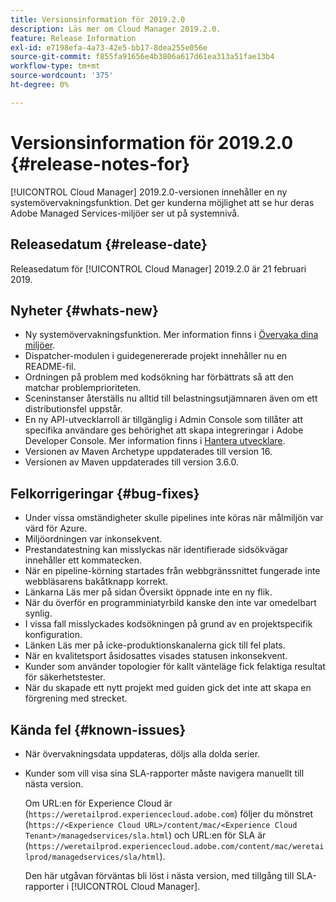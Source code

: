 ```yaml
---
title: Versionsinformation för 2019.2.0
description: Läs mer om Cloud Manager 2019.2.0.
feature: Release Information
exl-id: e7198efa-4a73-42e5-bb17-8dea255e056e
source-git-commit: f855fa91656e4b3806a617d61ea313a51fae13b4
workflow-type: tm+mt
source-wordcount: '375'
ht-degree: 0%

---
```


# Versionsinformation för 2019.2.0 {#release-notes-for}

[!UICONTROL Cloud Manager] 2019.2.0-versionen innehåller en ny systemövervakningsfunktion. Det ger kunderna möjlighet att se hur deras Adobe Managed Services-miljöer ser ut på systemnivå.


## Releasedatum {#release-date}

Releasedatum för [!UICONTROL Cloud Manager] 2019.2.0 är 21 februari 2019.

## Nyheter {#whats-new}

* Ny systemövervakningsfunktion. Mer information finns i [Övervaka dina miljöer](/help/using/monitoring-environments.md).
* Dispatcher-modulen i guidegenererade projekt innehåller nu en README-fil.
* Ordningen på problem med kodsökning har förbättrats så att den matchar problemprioriteten.
* Sceninstanser återställs nu alltid till belastningsutjämnaren även om ett distributionsfel uppstår.
* En ny API-utvecklarroll är tillgänglig i Admin Console som tillåter att specifika användare ges behörighet att skapa integreringar i Adobe Developer Console. Mer information finns i [Hantera utvecklare](https://helpx.adobe.com/enterprise/using/manage-developers.html).
* Versionen av Maven Archetype uppdaterades till version 16.
* Versionen av Maven uppdaterades till version 3.6.0.

## Felkorrigeringar {#bug-fixes}

* Under vissa omständigheter skulle pipelines inte köras när målmiljön var värd för Azure.
* Miljöordningen var inkonsekvent.
* Prestandatestning kan misslyckas när identifierade sidsökvägar innehåller ett kommatecken.
* När en pipeline-körning startades från webbgränssnittet fungerade inte webbläsarens bakåtknapp korrekt.
* Länkarna Läs mer på sidan Översikt öppnade inte en ny flik.
* När du överför en programminiatyrbild kanske den inte var omedelbart synlig.
* I vissa fall misslyckades kodsökningen på grund av en projektspecifik konfiguration.
* Länken Läs mer på icke-produktionskanalerna gick till fel plats.
* När en kvalitetsport åsidosattes visades statusen inkonsekvent.
* Kunder som använder topologier för kallt vänteläge fick felaktiga resultat för säkerhetstester.
* När du skapade ett nytt projekt med guiden gick det inte att skapa en förgrening med strecket.

## Kända fel {#known-issues}

* När övervakningsdata uppdateras, döljs alla dolda serier.
* Kunder som vill visa sina SLA-rapporter måste navigera manuellt till nästa version.

  Om URL:en för Experience Cloud är (`https://weretailprod.experiencecloud.adobe.com`) följer du mönstret (`https://<Experience Cloud URL>/content/mac/<Experience Cloud Tenant>/managedservices/sla.html`) och URL:en för SLA är (`https://weretailprod.experiencecloud.adobe.com/content/mac/weretailprod/managedservices/sla/html`).

  Den här utgåvan förväntas bli löst i nästa version, med tillgång till SLA-rapporter i [!UICONTROL Cloud Manager].
